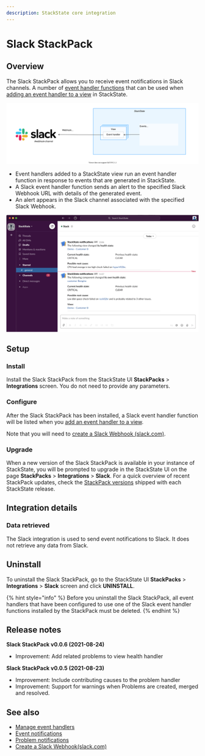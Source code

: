 ```yaml
---
description: StackState core integration
---
```


# Slack StackPack

## Overview

The Slack StackPack allows you to receive event notifications in Slack channels. A number of [event handler functions](/develop/developer-guides/custom-functions/event-handler-functions.md) that can be used when [adding an event handler to a view](/use/metrics-and-events/event-notifications.md) in StackState.

![Slack StackPack](/.gitbook/assets/stackpack-slack.svg)

* Event handlers added to a StackState view run an event handler function in response to events that are generated in StackState.
* A Slack event handler function sends an alert to the specified Slack Webhook URL with details of the generated event.
* An alert appears in the Slack channel associated with the specified Slack Webhook.

![Slack alert](/.gitbook/assets/slack_alert.png)

## Setup

### Install

Install the Slack StackPack from the StackState UI **StackPacks** > **Integrations** screen. You do not need to provide any parameters.

### Configure

After the Slack StackPack has been installed, a Slack event handler function will be listed when you [add an event handler to a view](/use/stackstate-ui/views/manage-event-handlers.md#add-event-handler).

Note that you will need to [create a Slack Webhook \(slack.com\)](https://api.slack.com/messaging/webhooks).

### Upgrade

When a new version of the Slack StackPack is available in your instance of StackState, you will be prompted to upgrade in the StackState UI on the page **StackPacks** > **Integrations** > **Slack**. For a quick overview of recent StackPack updates, check the [StackPack versions](/setup/upgrade-stackstate/stackpack-versions.md) shipped with each StackState release.

## Integration details

### Data retrieved

The Slack integration is used to send event notifications to Slack. It does not retrieve any data from Slack.

## Uninstall

To uninstall the Slack StackPack, go to the StackState UI **StackPacks** > **Integrations** > **Slack** screen and click **UNINSTALL**.

{% hint style="info" %}
Before you uninstall the Slack StackPack, all event handlers that have been configured to use one of the Slack event handler functions installed by the StackPack must be deleted.
{% endhint %}

## Release notes

**Slack StackPack v0.0.6 (2021-08-24)**

* Improvement: Add related problems to view health handler

**Slack StackPack v0.0.5 (2021-08-23)**

* Improvement: Include contributing causes to the problem handler
* Improvement: Support for warnings when Problems are created, merged and resolved.


## See also

* [Manage event handlers](/use/stackstate-ui/views/manage-event-handlers.md)
* [Event notifications](/use/metrics-and-events/event-notifications.md)
* [Problem notifications](/use/problem-analysis/problem_notifications.md)
* [Create a Slack Webhook\(slack.com\)](https://api.slack.com/messaging/webhooks)
